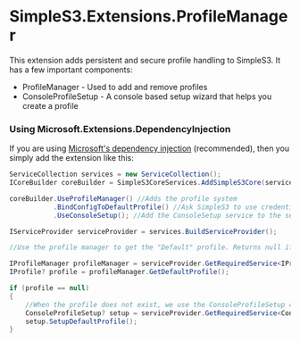 ﻿# SimpleS3.Extensions.ProfileManager
This extension adds persistent and secure profile handling to SimpleS3. It has a few important components:
* ProfileManager - Used to add and remove profiles
* ConsoleProfileSetup - A console based setup wizard that helps you create a profile

### Using Microsoft.Extensions.DependencyInjection
If you are using [Microsoft's dependency injection](https://www.nuget.org/packages/Microsoft.Extensions.DependencyInjection/) (recommended), then you simply add the extension like this:

```csharp
ServiceCollection services = new ServiceCollection();
ICoreBuilder coreBuilder = SimpleS3CoreServices.AddSimpleS3Core(services);

coreBuilder.UseProfileManager() //Adds the profile system
           .BindConfigToDefaultProfile() //Ask SimpleS3 to use credentials using a profile called "Default"
           .UseConsoleSetup(); //Add the ConsoleSetup service to the service collection

IServiceProvider serviceProvider = services.BuildServiceProvider();

//Use the profile manager to get the "Default" profile. Returns null if it does not exist.

IProfileManager profileManager = serviceProvider.GetRequiredService<IProfileManager>();
IProfile? profile = profileManager.GetDefaultProfile();

if (profile == null)
{
    //When the profile does not exist, we use the ConsoleProfileSetup class to create it.
    ConsoleProfileSetup? setup = serviceProvider.GetRequiredService<ConsoleProfileSetup>();
    setup.SetupDefaultProfile();
}
```